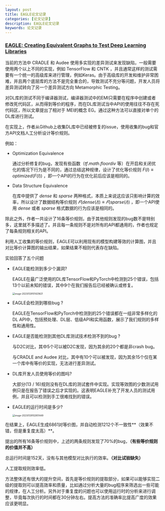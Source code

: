 ```yaml
---
layout: post
title: EAGLE论文记录
categories: [论文记录]
description: EAGLE论文记录
keywords: 论文记录
---
```




### [EAGLE: Creating Equivalent Graphs to Test Deep Learning Libraries](../files/EAGLE.pdf)

当前的方法中 CRADLE 和 Audee 使用多实现的差异测试来发现缺陷，一般需要使用两个以上不同的实现，例如 TensorFlow 和 CNTK ，并且通常这样的测试需要有一个统一的高级库来进行管理，例如Keras。由于高级库的开发和维护非常困难，并且两个底层库的方法不是完全重合的，导致测试不充分等问题，开发人员将差异测试转向了另一个差异测试方向 Metamorphic Testing。

对DL库的测试不同于编译器测试，编译器测试中的EMI只需要在程序中创建或者修改死代码区，从而得到等价的程序，而在DL库测试当中API的使用往往不存在死代码区，所以文章提出了相对于 MEI的概念 EG。通过这种方法可以直接对单个的DL库进行测试。

在实现上，作者从Github上收集DL库中已经被修复的issue，使用收集的bug和官方API文档人工分析设计等价规则。

例如：

* Optimization Equivalence

  通过分析修复的bug，发现有些函数（$tf.math.floordiv$ 等）在开启和关闭优化的情况下行为是不同的，通过总结这种规律，设计了优化等价规则 $F(I)≡optimized(F(I))$ ，即一个API的行为在优化前后应该是相同的。

* Data Structure Equivalence

  在库中提供了 $dense$ 和 $sparse$ 两种格式，本质上来说这应该只影响计算的效率，所以设计了数据结构等价规则 $𝐹 (dense(𝐼)) ≡ 𝐹 (sparse(𝐼))$ ，即一个API使用  $dense$ 或者 $sparse$ 格式数据的行为应该是相同的。

除此之外，作者一共设计了16条等价规则，由于其他规则发现的bug数不是特别多，这里就不多描述了。并且每一条规则不是对所有的API都通用的，作者也规定了每条规则相关的API。

利用人工收集的等价规则，EAGLE可以利用现有的模型构建等效的计算图，并且对比等价计算图的输出结果，如果结果不相则代表存在缺陷。

实验回答了五个问题

* EAGLE能检测到多少个漏洞?

  EAGLE在最广泛使用的DL库TensorFlow和PyTorch中检测到25个错误，包括13个以前未知的错误，其中9个在我们报告后已经被确认或修复。

  <img src="https://ningmo.oss-cn-beijing.aliyuncs.com/img/image-20230128101425621.png" alt="image-20230128101425621" style="zoom: 50%;" />

* EAGLE会检测到哪些bug ?

  EAGLE在TensorFlow和PyTorch中检测到的25个错误都在一组非常多样化的DL API中，包括预处理、DL层、低级API和实用函数，展示了我们规则的多样性和通用性。

* EAGLE是否能检测到其他DL库测试技术检测不到的bug ?

  与D2C对比，其中5个可以被D2C发现，因为其余的20个都是非crash bug。

  与CRADLE and Audee 对比，其中有10个可以被发现，因为其余15个仅在某一个库中有等价的实现，无法进行差异测试。

* DL库开发人员使用等价的图吗?

  大部分(13 / 16)规则没有在DL库的测试套件中实现。实现等效图的少数测试用例只是在报告了错误之后才实现的。这表明EAGLE补充了开发人员的测试用例，并且可以检测到手工很难找到的错误。

* EAGLE的运行时间是多少?

  <img src="https://ningmo.oss-cn-beijing.aliyuncs.com/img/image-20230128102851449.png" alt="image-20230128102851449" style="zoom:50%;" />



在结果上，EAGLE生成6861对等价图，并自动检测1212个不一致性**（效果不错，但是重复度太高）**。

提出的所有16条等价规则中，上述的两条规则发现了70%的bug，**（有些等价规则的价值并不高）**

总运行时间是152天，没有与其他模型对比执行的效率。**（对比试验缺失）**

人工提取规则效率低。



方法整体还有很大的提升空间，首先是等价规则的提取部分，如果可以能够实现二级的提取则可以提高效率和质量，比如通过分析大量的bug程序来筛选出一些可能的规律，在人工分析。另外对于重复度的问题也可以使用运行时的分析来进行调整，毕竟每次执行的时间都在30分钟左右。提高方法的准确率比提高广度的效果应该更明显。

